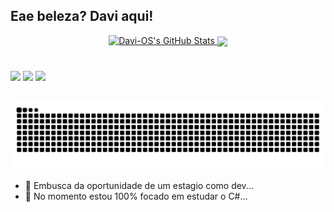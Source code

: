 ## Eae beleza? Davi aqui!
 
<div align="center">
   <a href="https://awesome-github-stats.azurewebsites.net/index.html??cardType=github&theme=github-dark&preferLogin=false">    <img  alt="Davi-OS's GitHub Stats" src="https://awesome-github-stats.azurewebsites.net/user-stats/Davi-OS?cardType=github&theme=github-dark&preferLogin=false" />  </a>
<a href="https://github.com/Davi-OS">
  <img align="center" src="https://github-readme-stats-sigma-five.vercel.app/api/top-langs/?username=Davi-OS&layout=compact&theme=dark" />
</a>
</div>

#

<div>
  <a href = "mailto:davioliveirasanto.work@gmail.com"><img src="https://img.shields.io/badge/-Gmail-%23333?style=for-the-badge&logo=gmail&logoColor=white" target="_blank"></a>
  <a href="https://www.linkedin.com/in/davi-olivera-santos-78b042198/" target="_blank"><img src="https://img.shields.io/badge/-LinkedIn-%230077B5?style=for-the-badge&logo=linkedin&logoColor=white" target="_blank"></a> 
   <a href="https://www.instagram.com/davi._.os/" target="_blank"><img src="https://img.shields.io/badge/-Instagram-%23E4405F?style=for-the-badge&logo=instagram&logoColor=white" target="_blank"></a>

##
  </div>
  
 <picture>
  <source media="(prefers-color-scheme: dark)" srcset="https://raw.githubusercontent.com/Davi-OS/Davi-OS/output/github-contribution-grid-snake-dark.svg">
  <source media="(prefers-color-scheme: dark)" srcset="https://raw.githubusercontent.com/Davi-OS/Davi-OS/output/github-contribution-grid-snake.svg">
  <img alt="github contribution grid snake animation" src="https://raw.githubusercontent.com/Davi-OS/Davi-OS/output/github-contribution-grid-snake.svg">
</picture>
  
- 🔭 Embusca da oportunidade de um estagio como dev...
- 🌱 No momento estou 100% focado em estudar o C#...
